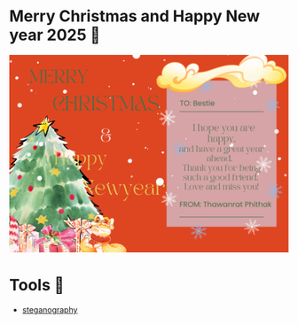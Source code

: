 # Merry Christmas and Happy New year 2025 🤶
![Tong-card](./image/6530200657.png) 

# Tools 🎁
- [steganography](https://stylesuxx.github.io/steganography/)
